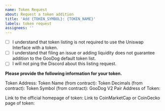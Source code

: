 ```yaml
---
name: Token Request
about: Request a token addition
title: 'Add {TOKEN_SYMBOL}: {TOKEN_NAME}'
labels: token request
assignees: ''
---
```


- [ ] I understand that token listing is not required to use the Uniswap Interface with a token.
- [ ] I understand that filing an issue or adding liquidity does not guarantee addition to the GooDog default token list.
- [ ] I will not ping the Discord about this listing request.

**Please provide the following information for your token.**

Token Address: 
Token Name (from contract): 
Token Decimals (from contract): 
Token Symbol (from contract): 
GooDog V2 Pair Address of Token: 

Link to the official homepage of token:
Link to CoinMarketCap or CoinGecko page of token: 
